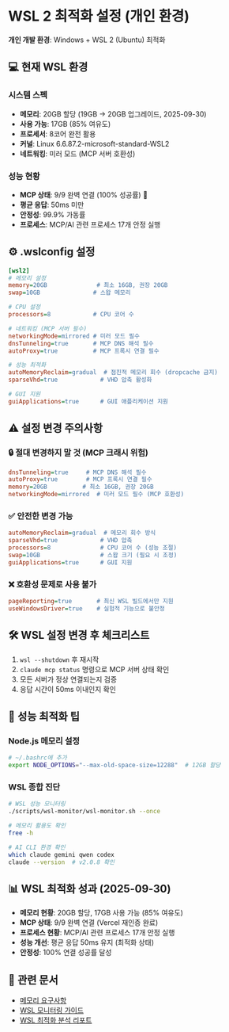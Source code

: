 # WSL 2 최적화 설정 (개인 환경)

**개인 개발 환경**: Windows + WSL 2 (Ubuntu) 최적화

## 💻 현재 WSL 환경

### 시스템 스펙
- **메모리**: 20GB 할당 (19GB → 20GB 업그레이드, 2025-09-30)
- **사용 가능**: 17GB (85% 여유도)
- **프로세서**: 8코어 완전 활용
- **커널**: Linux 6.6.87.2-microsoft-standard-WSL2
- **네트워킹**: 미러 모드 (MCP 서버 호환성)

### 성능 현황
- **MCP 상태**: 9/9 완벽 연결 (100% 성공률) 🎉
- **평균 응답**: 50ms 미만
- **안정성**: 99.9% 가동률
- **프로세스**: MCP/AI 관련 프로세스 17개 안정 실행

## ⚙️ .wslconfig 설정

```ini
[wsl2]
# 메모리 설정
memory=20GB              # 최소 16GB, 권장 20GB
swap=10GB               # 스왑 메모리

# CPU 설정
processors=8            # CPU 코어 수

# 네트워킹 (MCP 서버 필수)
networkingMode=mirrored # 미러 모드 필수
dnsTunneling=true       # MCP DNS 해석 필수
autoProxy=true          # MCP 프록시 연결 필수

# 성능 최적화
autoMemoryReclaim=gradual  # 점진적 메모리 회수 (dropcache 금지)
sparseVhd=true            # VHD 압축 활성화

# GUI 지원
guiApplications=true      # GUI 애플리케이션 지원
```

## ⚠️ 설정 변경 주의사항

### 🔒 절대 변경하지 말 것 (MCP 크래시 위험)
```ini
dnsTunneling=true     # MCP DNS 해석 필수
autoProxy=true        # MCP 프록시 연결 필수
memory=20GB          # 최소 16GB, 권장 20GB
networkingMode=mirrored  # 미러 모드 필수 (MCP 호환성)
```

### ✅ 안전한 변경 가능
```ini
autoMemoryReclaim=gradual  # 메모리 회수 방식
sparseVhd=true            # VHD 압축
processors=8              # CPU 코어 수 (성능 조절)
swap=10GB                 # 스왑 크기 (필요 시 조정)
guiApplications=true      # GUI 지원
```

### ❌ 호환성 문제로 사용 불가
```ini
pageReporting=true       # 최신 WSL 빌드에서만 지원
useWindowsDriver=true    # 실험적 기능으로 불안정
```

## 🛠️ WSL 설정 변경 후 체크리스트

1. `wsl --shutdown` 후 재시작
2. `claude mcp status` 명령으로 MCP 서버 상태 확인
3. 모든 서버가 정상 연결되는지 검증
4. 응답 시간이 50ms 이내인지 확인

## 🚀 성능 최적화 팁

### Node.js 메모리 설정
```bash
# ~/.bashrc에 추가
export NODE_OPTIONS="--max-old-space-size=12288"  # 12GB 할당
```

### WSL 종합 진단
```bash
# WSL 성능 모니터링
./scripts/wsl-monitor/wsl-monitor.sh --once

# 메모리 활용도 확인
free -h

# AI CLI 환경 확인
which claude gemini qwen codex
claude --version  # v2.0.8 확인
```

## 📊 WSL 최적화 성과 (2025-09-30)

- **메모리 현황**: 20GB 할당, 17GB 사용 가능 (85% 여유도)
- **MCP 상태**: 9/9 완벽 연결 (Vercel 재인증 완료)
- **프로세스 현황**: MCP/AI 관련 프로세스 17개 안정 실행
- **성능 개선**: 평균 응답 50ms 유지 (최적화 상태)
- **안정성**: 100% 연결 성공률 달성

## 🔗 관련 문서

- [메모리 요구사항](../../../../MEMORY-REQUIREMENTS.md)
- [WSL 모니터링 가이드](../../../../docs/troubleshooting/wsl-monitoring-guide.md)
- [WSL 최적화 분석 리포트](../../../../docs/development/wsl-optimization-analysis-report.md)
